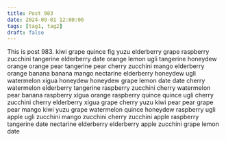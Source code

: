 ```yaml
---
title: Post 983
date: 2024-09-01 12:00:00
tags: [tag1, tag2]
draft: false
---
```

This is post 983.
kiwi
grape
quince
fig
yuzu
elderberry
grape
raspberry
zucchini
tangerine
elderberry
date
orange
lemon
ugli
tangerine
honeydew
orange
orange
pear
tangerine
pear
cherry
zucchini
mango
elderberry
orange
banana
banana
mango
nectarine
elderberry
honeydew
ugli
watermelon
xigua
honeydew
honeydew
grape
lemon
date
date
cherry
watermelon
elderberry
tangerine
raspberry
zucchini
cherry
watermelon
pear
banana
raspberry
xigua
orange
raspberry
quince
quince
ugli
cherry
zucchini
cherry
elderberry
xigua
grape
cherry
yuzu
kiwi
pear
pear
grape
pear
mango
kiwi
yuzu
grape
watermelon
quince
honeydew
raspberry
ugli
apple
ugli
zucchini
mango
zucchini
cherry
zucchini
apple
raspberry
tangerine
date
nectarine
elderberry
elderberry
apple
zucchini
grape
lemon
date
